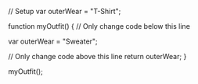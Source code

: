 
// Setup
var outerWear = "T-Shirt";

function myOutfit() {
  // Only change code below this line
  
  var outerWear = "Sweater";
  
  // Only change code above this line
  return outerWear;
}

myOutfit();
